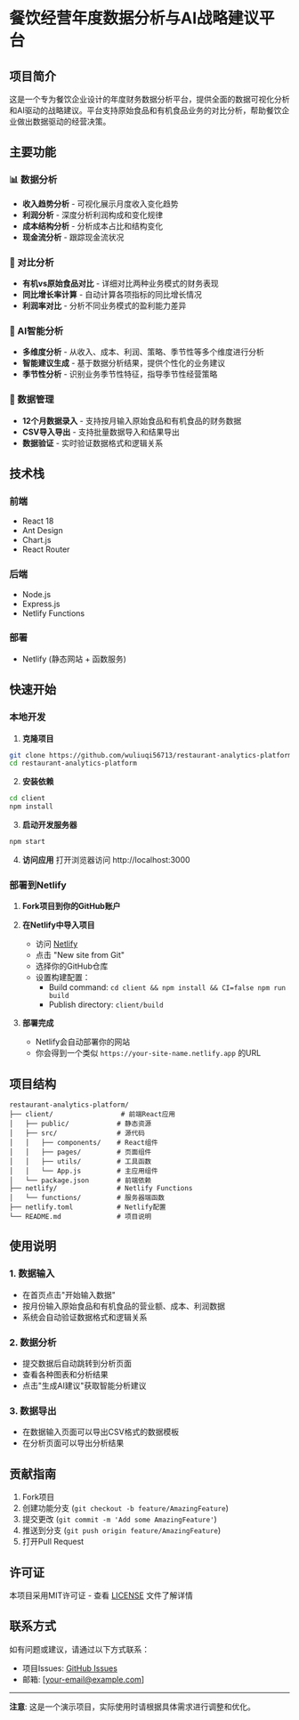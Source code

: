 # 餐饮经营年度数据分析与AI战略建议平台

## 项目简介

这是一个专为餐饮企业设计的年度财务数据分析平台，提供全面的数据可视化分析和AI驱动的战略建议。平台支持原始食品和有机食品业务的对比分析，帮助餐饮企业做出数据驱动的经营决策。

## 主要功能

### 📊 数据分析
- **收入趋势分析** - 可视化展示月度收入变化趋势
- **利润分析** - 深度分析利润构成和变化规律
- **成本结构分析** - 分析成本占比和结构变化
- **现金流分析** - 跟踪现金流状况

### 🔄 对比分析
- **有机vs原始食品对比** - 详细对比两种业务模式的财务表现
- **同比增长率计算** - 自动计算各项指标的同比增长情况
- **利润率对比** - 分析不同业务模式的盈利能力差异

### 🤖 AI智能分析
- **多维度分析** - 从收入、成本、利润、策略、季节性等多个维度进行分析
- **智能建议生成** - 基于数据分析结果，提供个性化的业务建议
- **季节性分析** - 识别业务季节性特征，指导季节性经营策略

### 📁 数据管理
- **12个月数据录入** - 支持按月输入原始食品和有机食品的财务数据
- **CSV导入导出** - 支持批量数据导入和结果导出
- **数据验证** - 实时验证数据格式和逻辑关系

## 技术栈

### 前端
- React 18
- Ant Design
- Chart.js
- React Router

### 后端
- Node.js
- Express.js
- Netlify Functions

### 部署
- Netlify (静态网站 + 函数服务)

## 快速开始

### 本地开发

1. **克隆项目**
```bash
git clone https://github.com/wuliuqi56713/restaurant-analytics-platform.git
cd restaurant-analytics-platform
```

2. **安装依赖**
```bash
cd client
npm install
```

3. **启动开发服务器**
```bash
npm start
```

4. **访问应用**
打开浏览器访问 http://localhost:3000

### 部署到Netlify

1. **Fork项目到你的GitHub账户**

2. **在Netlify中导入项目**
   - 访问 [Netlify](https://netlify.com)
   - 点击 "New site from Git"
   - 选择你的GitHub仓库
   - 设置构建配置：
     - Build command: `cd client && npm install && CI=false npm run build`
     - Publish directory: `client/build`

3. **部署完成**
   - Netlify会自动部署你的网站
   - 你会得到一个类似 `https://your-site-name.netlify.app` 的URL

## 项目结构

```
restaurant-analytics-platform/
├── client/                 # 前端React应用
│   ├── public/            # 静态资源
│   ├── src/               # 源代码
│   │   ├── components/    # React组件
│   │   ├── pages/         # 页面组件
│   │   ├── utils/         # 工具函数
│   │   └── App.js         # 主应用组件
│   └── package.json       # 前端依赖
├── netlify/               # Netlify Functions
│   └── functions/         # 服务器端函数
├── netlify.toml           # Netlify配置
└── README.md              # 项目说明
```

## 使用说明

### 1. 数据输入
- 在首页点击"开始输入数据"
- 按月份输入原始食品和有机食品的营业额、成本、利润数据
- 系统会自动验证数据格式和逻辑关系

### 2. 数据分析
- 提交数据后自动跳转到分析页面
- 查看各种图表和分析结果
- 点击"生成AI建议"获取智能分析建议

### 3. 数据导出
- 在数据输入页面可以导出CSV格式的数据模板
- 在分析页面可以导出分析结果

## 贡献指南

1. Fork项目
2. 创建功能分支 (`git checkout -b feature/AmazingFeature`)
3. 提交更改 (`git commit -m 'Add some AmazingFeature'`)
4. 推送到分支 (`git push origin feature/AmazingFeature`)
5. 打开Pull Request

## 许可证

本项目采用MIT许可证 - 查看 [LICENSE](LICENSE) 文件了解详情

## 联系方式

如有问题或建议，请通过以下方式联系：
- 项目Issues: [GitHub Issues](https://github.com/wuliuqi56713/restaurant-analytics-platform/issues)
- 邮箱: [your-email@example.com]

---

**注意**: 这是一个演示项目，实际使用时请根据具体需求进行调整和优化。
